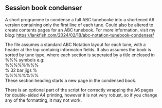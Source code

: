 ## Session book condenser

A short programme to condense a full ABC tunebooke into a shortened A6 version containing only the first line of each tune.
Could also be altered to create contents pages for an ABC tunebook. For more information, visit my blog: https://lankfish.com/2024/02/18/abc-notation-tunebook-condenser/

The file assumes a standard ABC Notation layout for each tune, with a header at the top containig informaton fields.
It also assumes the book is sorted by tune type, where each section is seperated by a title enclosed in %%% symbols e.g:  
%%%%%%%%   
% 32 bar jigs %   
%%%%%%%%   
These section heading starts a new page in the condensed book.

There is an optional part of the script for correctly wrapping the A6 pages for double-sided A4 printing, however it is not very robust, so if you change any of the formatting, it may not work. 
